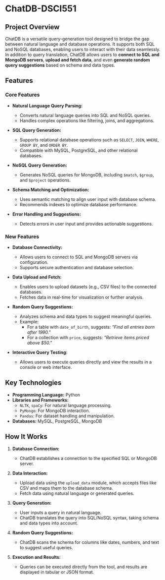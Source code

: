 # ChatDB-DSCI551
## Project Overview
ChatDB is a versatile query-generation tool designed to bridge the gap between natural language and database operations. It supports both SQL and NoSQL databases, enabling users to interact with their data seamlessly. In addition to query translation, ChatDB allows users to **connect to SQL and MongoDB servers**, **upload and fetch data**, and even **generate random query suggestions** based on schema and data types.

## Features

### Core Features
- **Natural Language Query Parsing:**
  - Converts natural language queries into SQL and NoSQL queries.
  - Handles complex operations like filtering, joins, and aggregations.

- **SQL Query Generation:**
  - Supports relational database operations such as `SELECT`, `JOIN`, `WHERE`, `GROUP BY`, and `ORDER BY`.
  - Compatible with MySQL, PostgreSQL, and other relational databases.

- **NoSQL Query Generation:**
  - Generates NoSQL queries for MongoDB, including `$match`, `$group`, and `$project` operations.

- **Schema Matching and Optimization:**
  - Uses semantic matching to align user input with database schema.
  - Recommends indexes to optimize database performance.

- **Error Handling and Suggestions:**
  - Detects errors in user input and provides actionable suggestions.

### New Features
- **Database Connectivity:**
  - Allows users to connect to SQL and MongoDB servers via configuration.
  - Supports secure authentication and database selection.

- **Data Upload and Fetch:**
  - Enables users to upload datasets (e.g., CSV files) to the connected databases.
  - Fetches data in real-time for visualization or further analysis.

- **Random Query Suggestions:**
  - Analyzes schema and data types to suggest meaningful queries.
  - Example:
    - For a table with `date_of_birth`, suggests: *"Find all entries born after 1990."*
    - For a collection with `price`, suggests: *"Retrieve items priced above $50."*

- **Interactive Query Testing:**
  - Allows users to execute queries directly and view the results in a console or web interface.

## Key Technologies
- **Programming Language:** Python
- **Libraries and Frameworks:**
  - `NLTK`, `spaCy`: For natural language processing.
  - `PyMongo`: For MongoDB interaction.
  - `Pandas`: For dataset handling and manipulation.
- **Databases:** MySQL, PostgreSQL, MongoDB

## How It Works

1. **Database Connection:**
   - ChatDB establishes a connection to the specified SQL or MongoDB server.

2. **Data Interaction:**
   - Upload data using the `upload_data` module, which accepts files like CSV and maps them to the database schema.
   - Fetch data using natural language or generated queries.

3. **Query Generation:**
   - User inputs a query in natural language.
   - ChatDB translates the query into SQL/NoSQL syntax, taking schema and data types into account.

4. **Random Query Suggestions:**
   - ChatDB scans the schema for columns like dates, numbers, and text to suggest useful queries.

5. **Execution and Results:**
   - Queries can be executed directly from the tool, and results are displayed in tabular or JSON format.

